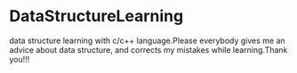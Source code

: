 # DataStructureLearning
data structure learning with c/c++ language.Please everybody gives me an advice about data structure, and corrects my mistakes while
learning.Thank you!!!

